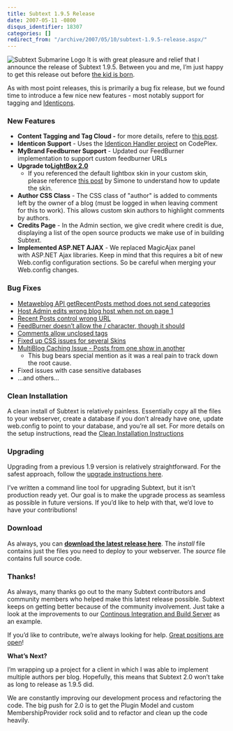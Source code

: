 ```yaml
---
title: Subtext 1.9.5 Release
date: 2007-05-11 -0800
disqus_identifier: 18307
categories: []
redirect_from: "/archive/2007/05/10/subtext-1.9.5-release.aspx/"
---
```


![Subtext Submarine
Logo](https://haacked.com/images/haacked_com/WindowsLiveWriter/Subtext1.9.5Release_EEA4/subtextsubmarinelogo6.png)
It is with great pleasure and relief that I announce the release of
Subtext 1.9.5. Between you and me, I’m just happy to get this release
out before [the kid is
born](https://haacked.com/archive/2006/11/05/World_Domination_Phase_1_Commenced.aspx "World Domination Plans").

As with most point releases, this is primarily a bug fix release, but we
found time to introduce a few nice new features - most notably support
for tagging and
[Identicons](http://www.docuverse.com/blog/donpark/2007/01/19/identicon-explained "Identicons").

### New Features

-   **Content Tagging and Tag Cloud -** for more details, refere to
    [this
    post](https://haacked.com/archive/2007/05/11/tagging-in-subtext.aspx "Tagging In Subtext"). 
-   **Identicon Support** - Uses the [Identicon Handler
    project](https://haacked.com/archive/2007/03/19/identicon-handler-for-.net-on-codeplex.aspx "Identicon Handler on CodePlex")
    on CodePlex.
-   **MyBrand Feedburner Support** - Updated our FeedBurner
    implementation to support custom feedburner URLs
-   **Upgrade to**[**LightBox
    2.0**](http://www.huddletogether.com/projects/lightbox2/ "Lightbox 2")
    - If you referenced the default lightbox skin in your custom skin,
    please reference [this
    post](http://codeclimber.net.nz/archive/2007/05/11/Breaking-change-in-Subtext-1.9.5-update-your-custom-skins.aspx "Update your custom skin")
    by Simone to understand how to update the skin.
-   **Author CSS Class** - The CSS class of "author" is added to
    comments left by the owner of a blog (must be logged in when leaving
    comment for this to work). This allows custom skin authors to
    highlight comments by authors.
-   **Credits Page** - In the Admin section, we give credit where credit
    is due, displaying a list of the open source products we make use of
    in building Subtext.
-   **Implemented ASP.NET AJAX** - We replaced MagicAjax panel
    with ASP.NET Ajax libraries. Keep in mind that this requires a bit
    of new Web.config configuration sections. So be careful when merging
    your Web.config changes.

### Bug Fixes

-   [Metaweblog API getRecentPosts method does not send
    categories](http://sourceforge.net/tracker/index.php?func=detail&aid=1683847&group_id=137896&atid=739979 "Subtext Bug 1683847")
-   [Host Admin edits wrong blog host when not on page
    1](http://sourceforge.net/tracker/index.php?func=detail&aid=1658118&group_id=137896&atid=739979 "Subtext Bug 1658118")
-   [Recent Posts control wrong
    URL](http://sourceforge.net/tracker/index.php?func=detail&aid=1679366&group_id=137896&atid=739979 "Subtext Bug")
-   [FeedBurner doesn’t allow the / character, though it
    should](http://sourceforge.net/tracker/index.php?func=detail&aid=1685842&group_id=137896&atid=739979 "Subtext Bug 1685842")
-   [Comments allow unclosed
    tags](http://sourceforge.net/tracker/index.php?func=detail&aid=1677521&group_id=137896&atid=739979 "Subtext Bug 1677521")
-   [Fixed up CSS issues for several
    Skins](http://sourceforge.net/tracker/index.php?func=detail&aid=1545724&group_id=137896&atid=739979 "Subtext Bug 1545724")
-   [MultiBlog Caching Issue - Posts from one show in
    another](http://sourceforge.net/tracker/index.php?func=detail&aid=1452536&group_id=137896&atid=739979)
    - This bug bears special mention as it was a real pain to track down
    the root cause.
-   Fixed issues with case sensitive databases
-   ...and others...

### Clean Installation

A clean install of Subtext is relatively painless. Essentially copy all
the files to your webserver, create a database if you don’t already have
one, update web.config to point to your database, and you’re all set.
For more details on the setup instructions, read the [Clean Installation
Instructions](http://www.subtextproject.com/Home/About/Docs/Installation/tabid/111/Default.aspx "Clean Installation Instructions")

### Upgrading

Upgrading from a previous 1.9 version is relatively straightforward. For
the safest approach, follow the [upgrade instructions
here](http://www.subtextproject.com/Home/About/Docs/Upgrading/tabid/147/Default.aspx "Upgrading Subtext").

I’ve written a command line tool for upgrading Subtext, but it isn’t
production ready yet. Our goal is to make the upgrade process as
seamless as possible in future versions. If you’d like to help with
that, we’d love to have your contributions!

### Download

As always, you can [**download the latest release
here**](http://sourceforge.net/project/showfiles.php?group_id=137896 "Download").
The *install* file contains just the files you need to deploy to your
webserver. The *source* file contains full source code.

### Thanks!

As always, many thanks go out to the many Subtext contributors and
community members who helped make this latest release possible. Subtext
keeps on getting better because of the community involvement. Just take
a look at the improvements to our [Continous Integration and Build
Server](http://build.subtextproject.com/ccnet/) as an example.

If you’d like to contribute, we’re always looking for help. [Great
positions are
open](https://haacked.com/archive/2006/11/03/Seriously_Cool_Jobs_Available.aspx "Cool Jobs Available")!

**What’s Next?**

I’m wrapping up a project for a client in which I was able to implement
multiple authors per blog. Hopefully, this means that Subtext 2.0 won’t
take as long to release as 1.9.5 did.

We are constantly improving our development process and refactoring the
code. The big push for 2.0 is to get the Plugin Model and custom
MembershipProvider rock solid and to refactor and clean up the code
heavily.

